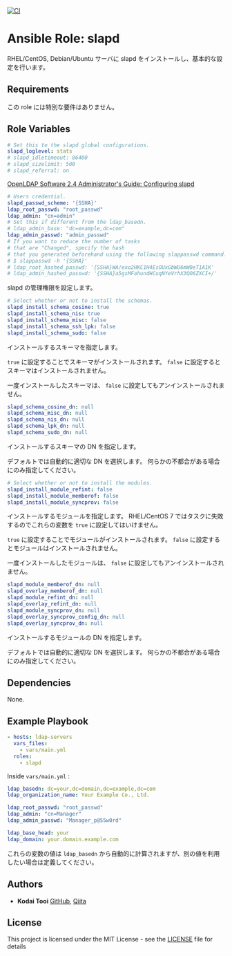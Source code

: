 [![CI](https://github.com/ktooi/ansible-role-slapd/workflows/CI/badge.svg)](https://github.com/ktooi/ansible-role-slapd/actions?query=workflow%3ACI+branch%3Amain)

# Ansible Role: slapd

RHEL/CentOS, Debian/Ubuntu サーバに slapd をインストールし、基本的な設定を行います。

## Requirements

この role には特別な要件はありません。

## Role Variables

```yaml
# Set this to the slapd global configurations.
slapd_loglevel: stats
# slapd_idletimeout: 86400
# slapd_sizelimit: 500
# slapd_referral: on
```

[OpenLDAP Software 2.4 Administrator's Guide: Configuring slapd](https://www.openldap.org/doc/admin24/slapdconf2.html#cn%3Dconfig)

```yaml
# Users credential.
slapd_passwd_scheme: '{SSHA}'
ldap_root_passwd: "root_passwd"
ldap_admin: "cn=admin"
# Set this if different from the ldap_basedn.
# ldap_admin_base: "dc=example,dc=com"
ldap_admin_passwd: "admin_passwd"
# If you want to reduce the number of tasks
# that are "Changed", specify the hash
# that you generated beforehand using the following slappasswd command.
# $ slappasswd -h '{SSHA}'
# ldap_root_hashed_passwd: '{SSHA}WA/exo2HKC1H4EsOUxGbWU6mW0eT1A1K'
# ldap_admin_hashed_passwd: '{SSHA}a5gsMFahundHCuqNYeVrhX3QO6ZXCI+/'
```

slapd の管理権限を設定します。

```yaml
# Select whether or not to install the schemas.
slapd_install_schema_cosine: true
slapd_install_schema_nis: true
slapd_install_schema_misc: false
slapd_install_schema_ssh_lpk: false
slapd_install_schema_sudo: false
```

インストールするスキーマを指定します。

`true` に設定することでスキーマがインストールされます。
`false` に設定するとスキーマはインストールされません。

一度インストールしたスキーマは、 `false` に設定してもアンインストールされません。

```yaml
slapd_schema_cosine_dn: null
slapd_schema_misc_dn: null
slapd_schema_nis_dn: null
slapd_schema_lpk_dn: null
slapd_schema_sudo_dn: null
```

インストールするスキーマの DN を指定します。

デフォルトでは自動的に適切な DN を選択します。
何らかの不都合がある場合にのみ指定してください。

```yaml
# Select whether or not to install the modules.
slapd_install_module_refint: false
slapd_install_module_memberof: false
slapd_install_module_syncprov: false
```

インストールするモジュールを指定します。
RHEL/CentOS 7 ではタスクに失敗するのでこれらの変数を `true` に設定してはいけません。

`true` に設定することでモジュールがインストールされます。
`false` に設定するとモジュールはインストールされません。

一度インストールしたモジュールは、 `false` に設定してもアンインストールされません。

```yaml
slapd_module_memberof_dn: null
slapd_overlay_memberof_dn: null
slapd_module_refint_dn: null
slapd_overlay_refint_dn: null
slapd_module_syncprov_dn: null
slapd_overlay_syncprov_config_dn: null
slapd_overlay_syncprov_dn: null
```

インストールするモジュールの DN を指定します。

デフォルトでは自動的に適切な DN を選択します。
何らかの不都合がある場合にのみ指定してください。

## Dependencies

None.

## Example Playbook

```yaml
- hosts: ldap-servers
  vars_files:
    - vars/main.yml
  roles:
    - slapd
```

Inside `vars/main.yml` :

```yaml
ldap_basedn: dc=your,dc=domain,dc=example,dc=com
ldap_organization_name: Your Example Co., Ltd.

ldap_root_passwd: "root_passwd"
ldap_admin: "cn=Manager"
ldap_admin_passwd: "Manager_p@55w0rd"
```

```yaml
ldap_base_head: your
ldap_domain: your.domain.example.com
```

これらの変数の値は `ldap_basedn` から自動的に計算されますが、別の値を利用したい場合は定義してください。

## Authors

* **Kodai Tooi** [GitHub](https://github.com/ktooi), [Qiita](https://qiita.com/ktooi)

## License

This project is licensed under the MIT License - see the [LICENSE](LICENSE) file for details
